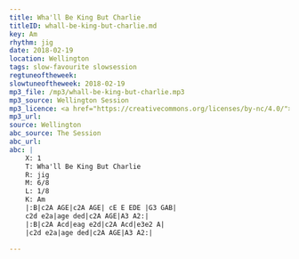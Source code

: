 ```yaml
---
title: Wha'll Be King But Charlie
titleID: whall-be-king-but-charlie.md
key: Am
rhythm: jig
date: 2018-02-19
location: Wellington
tags: slow-favourite slowsession 
regtuneoftheweek:
slowtuneoftheweek: 2018-02-19
mp3_file: /mp3/whall-be-king-but-charlie.mp3
mp3_source: Wellington Session
mp3_licence: <a href="https://creativecommons.org/licenses/by-nc/4.0/">CC-BY-NC-4.0</a>
mp3_url:
source: Wellington
abc_source: The Session
abc_url:
abc: |
    X: 1
    T: Wha'll Be King But Charlie
    R: jig
    M: 6/8
    L: 1/8
    K: Am
    |:B|c2A AGE|c2A AGE| cE E EDE |G3 GAB|
    c2d e2a|age ded|c2A AGE|A3 A2:|
    |:B|c2A Acd|eag e2d|c2A Acd|e3e2 A|
    |c2d e2a|age ded|c2A AGE|A3 A2:|

---
```

